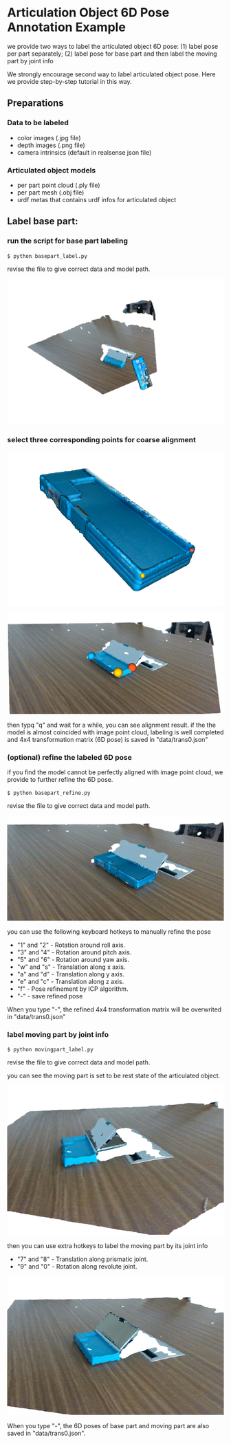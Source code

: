 # Articulation Object 6D Pose Annotation Example

we provide two ways to label the articulated object 6D pose: (1) label pose 
per part separately; (2) label pose for base part 
and then label the moving part by joint info

We strongly encourage second way to label articulated object pose. 
Here we provide step-by-step tutorial in this way.

## Preparations

### Data to be labeled

- color images (.jpg file)
- depth images (.png file)
- camera intrinsics (default in realsense json file)

### Articulated object models

- per part point cloud (.ply file)
- per part mesh (.obj file)
- urdf metas that contains urdf infos for articulated object

## Label base part:

### run the script for base part labeling
```
$ python basepart_label.py
```

revise the file to give correct data and model path.

![](.readme/basepart_label_init.png)

### select three corresponding points for coarse alignment

![](.readme/three_points_model.png)

![](.readme/three_points_image.png)

then typq "q" and wait for a while, you can see alignment result.
if the the model is almost coincided with image point cloud, labeling is
well completed and 4x4 transformation matrix (6D pose) is saved in "data/trans0.json"

### (optional) refine the labeled 6D pose

if you find the model cannot be perfectly aligned with image point cloud, 
we provide to further refine the 6D pose.

```
$ python basepart_refine.py
```

revise the file to give correct data and model path.

![](.readme/basepart_label_refine.png)

you can use the following keyboard hotkeys to manually refine the pose

- "1" and "2" - Rotation around roll axis.
- "3" and "4" - Rotation around pitch axis.
- "5" and "6" - Rotation around yaw axis.
- "w" and "s" - Translation along x axis.
- "a" and "d" - Translation along y axis.
- "e" and "c" - Translation along z axis.
- "f" - Pose refinement by ICP algorithm.
- "-" - save refined pose

When you type "-", the refined 4x4 transformation matrix will be overwrited in "data/trans0.json"

### label moving part by joint info

```
$ python movingpart_label.py
```

revise the file to give correct data and model path.

you can see the moving part is set to be rest state of the articulated object.

![](.readme/movingpart_label_init.png)

then you can use extra hotkeys to label the moving part by its joint info

- "7" and "8" - Translation along prismatic joint.
- "9" and "0" - Rotation along revolute joint.

![](.readme/movingpart_label_show.png)

When you type "-", the 6D poses of base part and moving part are also saved in "data/trans0.json".


